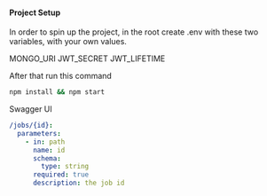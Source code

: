#### Project Setup

In order to spin up the project, in the root create .env with these two variables, with your own values.

MONGO_URI
JWT_SECRET
JWT_LIFETIME

After that run this command

```bash
npm install && npm start
```

Swagger UI

```yaml
/jobs/{id}:
  parameters:
    - in: path
      name: id
      schema:
        type: string
      required: true
      description: the job id
```
